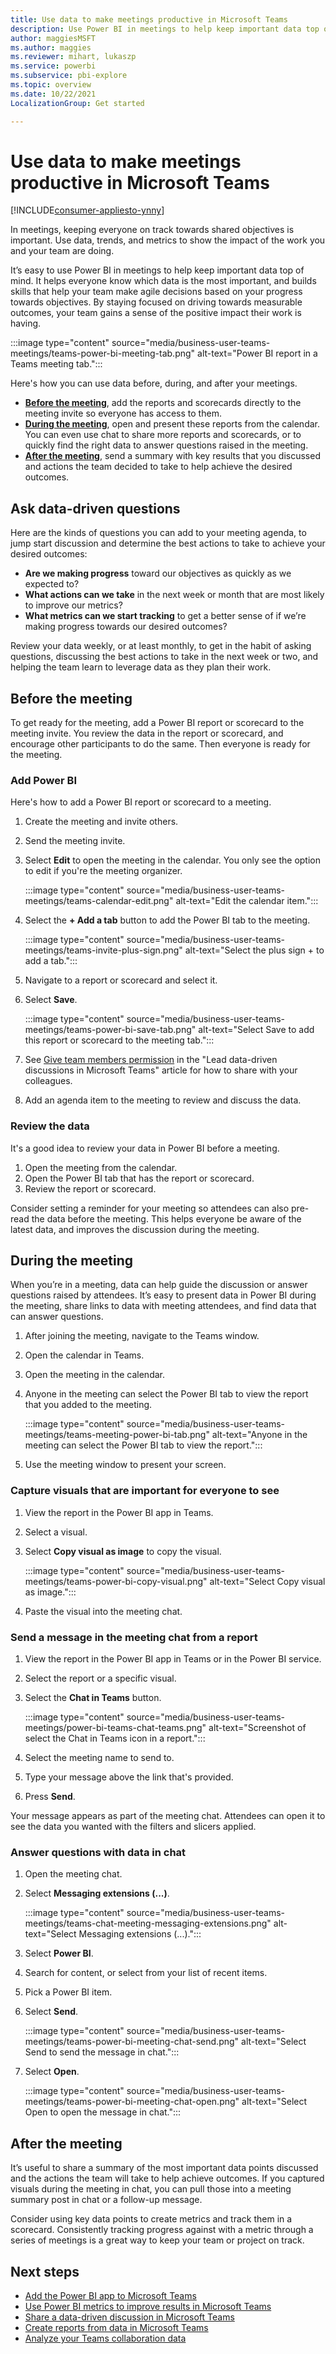 ```yaml
---
title: Use data to make meetings productive in Microsoft Teams
description: Use Power BI in meetings to help keep important data top of mind.
author: maggiesMSFT
ms.author: maggies
ms.reviewer: mihart, lukaszp
ms.service: powerbi
ms.subservice: pbi-explore
ms.topic: overview
ms.date: 10/22/2021
LocalizationGroup: Get started

---
```


# Use data to make meetings productive in Microsoft Teams

[!INCLUDE[consumer-appliesto-ynny](../includes/consumer-appliesto-ynny.md)]

In meetings, keeping everyone on track towards shared objectives is important. Use data, trends, and metrics to show the impact of the work you and your team are doing.

It’s easy to use Power BI in meetings to help keep important data top of mind. It helps everyone know which data is the most important, and builds skills that help your team make agile decisions based on your progress towards objectives. By staying focused on driving towards measurable outcomes, your team gains a sense of the positive impact their work is having.

:::image type="content" source="media/business-user-teams-meetings/teams-power-bi-meeting-tab.png" alt-text="Power BI report in a Teams meeting tab.":::

Here's how you can use data before, during, and after your meetings.

- **[Before the meeting](#before-the-meeting)**, add the reports and scorecards directly to the meeting invite so everyone has access to them. 
- **[During the meeting](#during-the-meeting)**, open and present these reports from the calendar. You can even use chat to share more reports and scorecards, or to quickly find the right data to answer questions raised in the meeting. 
- **[After the meeting](#after-the-meeting)**, send a summary with key results that you discussed and actions the team decided to take to help achieve the desired outcomes.

## Ask data-driven questions

Here are the kinds of questions you can add to your meeting agenda, to jump start discussion and determine the best actions to take to achieve your desired outcomes:

- **Are we making progress** toward our objectives as quickly as we expected to?
- **What actions can we take** in the next week or month that are most likely to improve our metrics?
- **What metrics can we start tracking** to get a better sense of if we’re making progress towards our desired outcomes?

Review your data weekly, or at least monthly, to get in the habit of asking questions, discussing the best actions to take in the next week or two, and helping the team learn to leverage data as they plan their work.

## Before the meeting

To get ready for the meeting, add a Power BI report or scorecard to the meeting invite. You review the data in the report or scorecard, and encourage other participants to do the same. Then everyone is ready for the meeting.

### Add Power BI

Here's how to add a Power BI report or scorecard to a meeting.

1. Create the meeting and invite others.
2. Send the meeting invite.
3. Select **Edit** to open the meeting in the calendar. You only see the option to edit if you're the meeting organizer.

    :::image type="content" source="media/business-user-teams-meetings/teams-calendar-edit.png" alt-text="Edit the calendar item.":::

4. Select the **+ Add a tab** button to add the Power BI tab to the meeting.

    :::image type="content" source="media/business-user-teams-meetings/teams-invite-plus-sign.png" alt-text="Select the plus sign + to add a tab.":::

5. Navigate to a report or scorecard and select it.

4. Select **Save**.

    :::image type="content" source="media/business-user-teams-meetings/teams-power-bi-save-tab.png" alt-text="Select Save to add this report or scorecard to the meeting tab.":::

1. See [Give team members permission](business-user-teams-share-data.md#give-team-members-permission) in the "Lead data-driven discussions in Microsoft Teams" article for how to share with your colleagues.

1. Add an agenda item to the meeting to review and discuss the data.

### Review the data

It's a good idea to review your data in Power BI before a meeting.

1. Open the meeting from the calendar.
2. Open the Power BI tab that has the report or scorecard.
3. Review the report or scorecard.

Consider setting a reminder for your meeting so attendees can also pre-read the data before the meeting. This helps everyone be aware of the latest data, and improves the discussion during the meeting.

## During the meeting

When you’re in a meeting, data can help guide the discussion or answer questions raised by attendees. It’s easy to present data in Power BI during the meeting, share links to data with meeting attendees, and find data that can answer questions.

1. After joining the meeting, navigate to the Teams window.
2. Open the calendar in Teams.
3. Open the meeting in the calendar.
4. Anyone in the meeting can select the Power BI tab to view the report that you added to the meeting.

    :::image type="content" source="media/business-user-teams-meetings/teams-meeting-power-bi-tab.png" alt-text="Anyone in the meeting can select the Power BI tab to view the report.":::

5. Use the meeting window to present your screen.

### Capture visuals that are important for everyone to see

1. View the report in the Power BI app in Teams.
2. Select a visual.
3. Select **Copy visual as image** to copy the visual.

    :::image type="content" source="media/business-user-teams-meetings/teams-power-bi-copy-visual.png" alt-text="Select Copy visual as image.":::

4. Paste the visual into the meeting chat.

### Send a message in the meeting chat from a report

1. View the report in the Power BI app in Teams or in the Power BI service.
2. Select the report or a specific visual.
3. Select the **Chat in Teams** button.

    :::image type="content" source="media/business-user-teams-meetings/power-bi-teams-chat-teams.png" alt-text="Screenshot of select the Chat in Teams icon in a report.":::

4. Select the meeting name to send to.
5. Type your message above the link that's provided.
6. Press **Send**. 

Your message appears as part of the meeting chat. Attendees can open it to see the data you wanted with the filters and slicers applied.

### Answer questions with data in chat

1. Open the meeting chat.
2. Select **Messaging extensions (...)**.

    :::image type="content" source="media/business-user-teams-meetings/teams-chat-meeting-messaging-extensions.png" alt-text="Select Messaging extensions (...).":::

4. Select **Power BI**.
5. Search for content, or select from your list of recent items.
6. Pick a Power BI item.
7. Select **Send**.

    :::image type="content" source="media/business-user-teams-meetings/teams-power-bi-meeting-chat-send.png" alt-text="Select Send to send the message in chat.":::

1. Select **Open**.

    :::image type="content" source="media/business-user-teams-meetings/teams-power-bi-meeting-chat-open.png" alt-text="Select Open to open the message in chat.":::

## After the meeting

It’s useful to share a summary of the most important data points discussed and the actions the team will take to help achieve outcomes. If you captured visuals during the meeting in chat, you can pull those into a meeting summary post in chat or a follow-up message.

Consider using key data points to create metrics and track them in a scorecard. Consistently tracking progress against with a metric through a series of meetings is a great way to keep your team or project on track. 

## Next steps

- [Add the Power BI app to Microsoft Teams](../collaborate-share/service-microsoft-teams-app.md)
- [Use Power BI metrics to improve results in Microsoft Teams](business-user-teams-goals.md)
- [Share a data-driven discussion in Microsoft Teams](business-user-teams-share-data.md)
- [Create reports from data in Microsoft Teams](business-user-teams-create-reports.md)
- [Analyze your Teams collaboration data](business-user-teams-collaboration-data.md)
